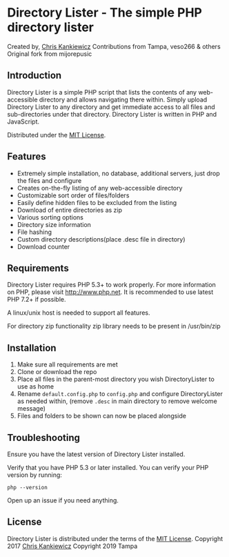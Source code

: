 Directory Lister - The simple PHP directory lister
==================================================
Created by, [Chris Kankiewicz](http://www.ChrisKankiewicz.com)
Contributions from Tampa, veso266 & others
Original fork from mijorepusic


Introduction
------------

Directory Lister is a simple PHP script that lists the contents of any web-accessible directory and
allows navigating there within. Simply upload Directory Lister to any directory and get immediate
access to all files and sub-directories under that directory. Directory Lister is written in PHP and JavaScript.

Distributed under the [MIT License](http://www.opensource.org/licenses/mit-license.php).


Features
--------

  * Extremely simple installation, no database, additional servers, just drop the files and configure
  * Creates on-the-fly listing of any web-accessible directory
  * Customizable sort order of files/folders
  * Easily define hidden files to be excluded from the listing
  * Download of entire directories as zip
  * Various sorting options
  * Directory size information
  * File hashing
  * Custom directory descriptions(place .desc file in directory)
  * Download counter


Requirements
------------

Directory Lister requires PHP 5.3+ to work properly.  For more information on PHP, please visit
<http://www.php.net>. It is recommended to use latest PHP 7.2+ if possible.

A linux/unix host is needed to support all features.

For directory zip functionality zip library needs to be present in /usr/bin/zip


Installation
------------

 1. Make sure all requirements are met
 2. Clone or download the repo
 3. Place all files in the parent-most directory you wish DirectoryLister to use as home
 4. Rename `default.config.php` to `config.php` and configure DirectoryLister as needed within, (remove `.desc` in main directory to remove welcome message)
 5. Files and folders to be shown can now be placed alongside


Troubleshooting
---------------

Ensure you have the latest version of Directory Lister installed.

Verify that you have PHP 5.3 or later installed. You can verify your PHP version by running:

    php --version
	

Open up an issue if you need anything.


License
-------

Directory Lister is distributed under the terms of the
[MIT License](http://www.opensource.org/licenses/mit-license.php).
Copyright 2017 [Chris Kankiewicz](http://www.chriskankiewicz.com)
Copyright 2019 Tampa
